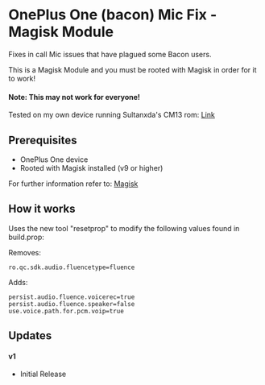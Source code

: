 # OnePlus One (bacon) Mic Fix - Magisk Module
Fixes in call Mic issues that have plagued some Bacon users.

This is a Magisk Module and you must be rooted with Magisk in order for it to work!

#### Note: This may not work for everyone!

Tested on my own device running Sultanxda's CM13 rom: [Link](http://forum.xda-developers.com/oneplus-one/orig-development/rom-kernel-unofficial-cyanogenmod-13-0-t3242700)

## Prerequisites
* OnePlus One device
* Rooted with Magisk installed (v9 or higher)

For further information refer to: [Magisk](http://forum.xda-developers.com/apps/magisk/official-magisk-v7-universal-systemless-t3473445)

## How it works
Uses the new tool "resetprop" to modify the following values found in build.prop:

Removes:

	ro.qc.sdk.audio.fluencetype=fluence

Adds:

	persist.audio.fluence.voicerec=true  
	persist.audio.fluence.speaker=false  
	use.voice.path.for.pcm.voip=true

## Updates
#### v1
* Initial Release
